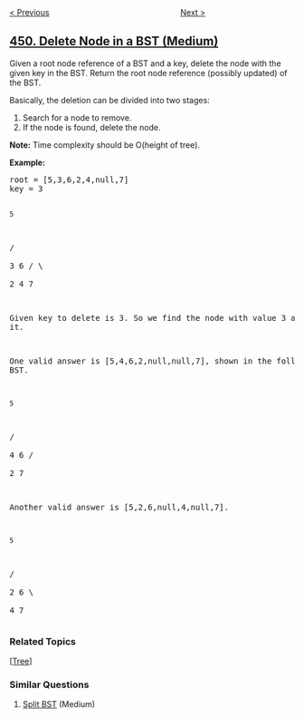 <!--|This file generated by command(leetcode description); DO NOT EDIT.    |-->
<!--+----------------------------------------------------------------------+-->
<!--|@author    openset <openset.wang@gmail.com>                           |-->
<!--|@link      https://github.com/openset                                 |-->
<!--|@home      https://github.com/tonymontaro/leetcode-hints                        |-->
<!--+----------------------------------------------------------------------+-->

[< Previous](https://github.com/tonymontaro/leetcode-hints/tree/master/problems/serialize-and-deserialize-bst "Serialize and Deserialize BST")
　　　　　　　　　　　　　　　　
[Next >](https://github.com/tonymontaro/leetcode-hints/tree/master/problems/sort-characters-by-frequency "Sort Characters By Frequency")

## [450. Delete Node in a BST (Medium)](https://leetcode.com/problems/delete-node-in-a-bst "删除二叉搜索树中的节点")

<p>Given a root node reference of a BST and a key, delete the node with the given key in the BST. Return the root node reference (possibly updated) of the BST.</p>

<p>Basically, the deletion can be divided into two stages:
<ol>
<li>Search for a node to remove.</li>
<li>If the node is found, delete the node.</li>
</ol>
</p>

<p><b>Note:</b> Time complexity should be O(height of tree).</p>

<p><b>Example:</b>
<pre>
root = [5,3,6,2,4,null,7]
key = 3

    5
   / \
  3   6
 / \   \
2   4   7

Given key to delete is 3. So we find the node with value 3 and delete it.

One valid answer is [5,4,6,2,null,null,7], shown in the following BST.

    5
   / \
  4   6
 /     \
2       7

Another valid answer is [5,2,6,null,4,null,7].

    5
   / \
  2   6
   \   \
    4   7
</pre>
</p>

### Related Topics
  [[Tree](https://github.com/tonymontaro/leetcode-hints/tree/master/tag/tree/README.md)]

### Similar Questions
  1. [Split BST](https://github.com/tonymontaro/leetcode-hints/tree/master/problems/split-bst) (Medium)
